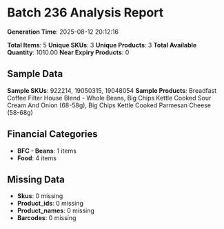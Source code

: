 # Batch 236 Analysis Report

**Generation Time**: 2025-08-12 20:12:16

**Total Items**: 5
**Unique SKUs**: 3
**Unique Products**: 3
**Total Available Quantity**: 1010.00
**Near Expiry Products**: 0

## Sample Data
**Sample SKUs**: 922214, 19050315, 19048054
**Sample Products**: Breadfast Coffee Filter House Blend - Whole Beans, Big Chips Kettle Cooked Sour Cream And Onion (68-58g), Big Chips Kettle Cooked Parmesan Cheese (58-68g)

## Financial Categories
- **BFC - Beans**: 1 items
- **Food**: 4 items

## Missing Data
- **Skus**: 0 missing
- **Product_ids**: 0 missing
- **Product_names**: 0 missing
- **Barcodes**: 0 missing
